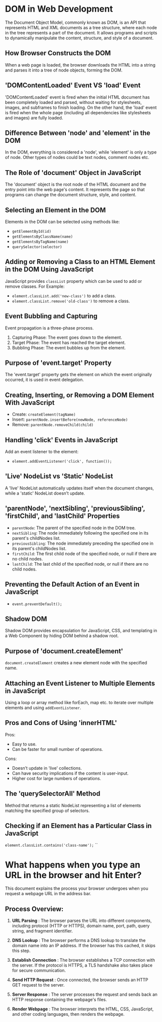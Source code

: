 # DOM in Web Development

The Document Object Model, commonly known as DOM, is an API that represents HTML and XML documents as a tree structure, where each node in the tree represents a part of the document. It allows programs and scripts to dynamically manipulate the content, structure, and style of a document.

## How Browser Constructs the DOM

When a web page is loaded, the browser downloads the HTML into a string and parses it into a tree of node objects, forming the DOM.

## 'DOMContentLoaded' Event VS 'load' Event

'DOMContentLoaded' event is fired when the initial HTML document has been completely loaded and parsed, without waiting for stylesheets, images, and subframes to finish loading. On the other hand, the 'load' event is fired when the whole page (including all dependencies like stylesheets and images) are fully loaded.

## Difference Between 'node' and 'element' in the DOM

In the DOM, everything is considered a 'node', while 'element' is only a type of node. Other types of nodes could be text nodes, comment nodes etc.

## The Role of 'document' Object in JavaScript

The 'document' object is the root node of the HTML document and the entry point into the web page's content. It represents the page so that programs can change the document structure, style, and content.

## Selecting an Element in the DOM

Elements in the DOM can be selected using methods like:

- `getElementById(id)`
- `getElementsByClassName(name)`
- `getElementsByTagName(name)`
- `querySelector(selector)`

## Adding or Removing a Class to an HTML Element in the DOM Using JavaScript

JavaScript provides `classList` property which can be used to add or remove classes. For Example:

- `element.classList.add('new-class')` to add a class.
- `element.classList.remove('old-class')` to remove a class.

## Event Bubbling and Capturing

Event propagation is a three-phase process.

1. Capturing Phase: The event goes down to the element.
2. Target Phase: The event has reached the target element.
3. Bubbling Phase: The event bubbles up from the element.

## Purpose of 'event.target' Property

The 'event.target' property gets the element on which the event originally occurred, it is used in event delegation.

## Creating, Inserting, or Removing a DOM Element With JavaScript

- Create: `createElement(tagName)`
- Insert: `parentNode.insertBefore(newNode, referenceNode)`
- Remove: `parentNode.removeChild(child)`

## Handling 'click' Events in JavaScript

Add an event listener to the element:

- `element.addEventListener('click', function());`

## 'Live' NodeList vs 'Static' NodeList

A 'live' NodeList automatically updates itself when the document changes, while a 'static' NodeList doesn’t update.

## 'parentNode', 'nextSibling', 'previousSibling', 'firstChild', and 'lastChild' Properties

- `parentNode`: The parent of the specified node in the DOM tree.
- `nextSibling`: The node immediately following the specified one in its parent's childNodes list.
- `previousSibling`: The node immediately preceding the specified one in its parent's childNodes list.
- `firstChild`: The first child node of the specified node, or null if there are no child nodes.
- `lastChild`: The last child of the specified node, or null if there are no child nodes.

## Preventing the Default Action of an Event in JavaScript

- `event.preventDefault();`

## Shadow DOM

Shadow DOM provides encapsulation for JavaScript, CSS, and templating in a Web Component by hiding DOM behind a shadow root.

## Purpose of 'document.createElement'

`document.createElement` creates a new element node with the specified name.

## Attaching an Event Listener to Multiple Elements in JavaScript

Using a loop or array method like forEach, map etc. to iterate over multiple elements and using `addEventListener`.

## Pros and Cons of Using 'innerHTML'

Pros:

- Easy to use.
- Can be faster for small number of operations.

Cons:

- Doesn’t update in 'live' collections.
- Can have security implications if the content is user-input.
- Higher cost for large numbers of operations.

## The 'querySelectorAll' Method

Method that returns a static NodeList representing a list of elements matching the specified group of selectors.

## Checking if an Element has a Particular Class in JavaScript

`element.classList.contains('class-name');`
``

# What happens when you type an URL in the browser and hit Enter?

This document explains the process your browser undergoes when you request a webpage URL in the address bar.

## Process Overview:

1. **URL Parsing** : The browser parses the URL into different components, including protocol (HTTP or HTTPS), domain name, port, path, query string, and fragment identifier.

2. **DNS Lookup** : The browser performs a DNS lookup to translate the domain name into an IP address. If the browser has this cached, it skips this step.

3. **Establish Connection** : The browser establishes a TCP connection with the server. If the protocol is HTTPS, a TLS handshake also takes place for secure communication.

4. **Send HTTP Request** : Once connected, the browser sends an HTTP GET request to the server.

5. **Server Response** : The server processes the request and sends back an HTTP response containing the webpage's files.

6. **Render Webpage** : The browser interprets the HTML, CSS, JavaScript, and other coding languages, then renders the webpage.
